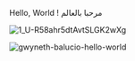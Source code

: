 Hello, World ! مرحبا بالعالم


![1_U-R58ahr5dtAvtSLGK2wXg](https://user-images.githubusercontent.com/55116927/187589865-726be92a-ebb3-4198-b8fa-f16c1140b38b.png)


![gwyneth-balucio-hello-world](https://user-images.githubusercontent.com/55116927/188319849-9d4fed2d-497e-4ce3-9f06-8d3843f05cb4.gif)
